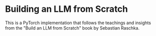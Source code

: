 # Building an LLM from Scratch

This is a PyTorch implementation that follows the teachings and insights from the "Build an LLM from Scratch" book by Sebastian Raschka.

